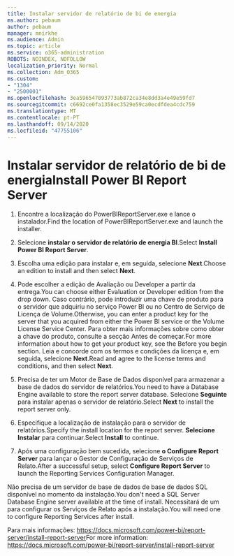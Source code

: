 ```yaml
---
title: Instalar servidor de relatório de bi de energia
ms.author: pebaum
author: pebaum
manager: mnirkhe
ms.audience: Admin
ms.topic: article
ms.service: o365-administration
ROBOTS: NOINDEX, NOFOLLOW
localization_priority: Normal
ms.collection: Adm_O365
ms.custom:
- "1304"
- "2500001"
ms.openlocfilehash: 3ea596547093773ab872ca34e8dd3a4e49e59fd7
ms.sourcegitcommit: c6692ce0fa1358ec3529e59ca0ecdfdea4cdc759
ms.translationtype: MT
ms.contentlocale: pt-PT
ms.lasthandoff: 09/14/2020
ms.locfileid: "47755106"
---
```

# <a name="install-power-bi-report-server"></a><span data-ttu-id="1e033-102">Instalar servidor de relatório de bi de energia</span><span class="sxs-lookup"><span data-stu-id="1e033-102">Install Power BI Report Server</span></span>

1. <span data-ttu-id="1e033-103">Encontre a localização do PowerBIReportServer.exe e lance o instalador.</span><span class="sxs-lookup"><span data-stu-id="1e033-103">Find the location of PowerBIReportServer.exe and launch the installer.</span></span>

2. <span data-ttu-id="1e033-104">Selecione **instalar o servidor de relatório de energia BI**.</span><span class="sxs-lookup"><span data-stu-id="1e033-104">Select **Install Power BI Report Server**.</span></span>

3. <span data-ttu-id="1e033-105">Escolha uma edição para instalar e, em seguida, selecione **Next**.</span><span class="sxs-lookup"><span data-stu-id="1e033-105">Choose an edition to install and then select **Next**.</span></span>

4. <span data-ttu-id="1e033-106">Pode escolher a edição de Avaliação ou Developer a partir da entrega.</span><span class="sxs-lookup"><span data-stu-id="1e033-106">You can choose either Evaluation or Developer edition from the drop down.</span></span>  <span data-ttu-id="1e033-107">Caso contrário, pode introduzir uma chave de produto para o servidor que adquiriu no serviço Power BI ou no Centro de Serviço de Licença de Volume.</span><span class="sxs-lookup"><span data-stu-id="1e033-107">Otherwise, you can enter a product key for the server that you acquired from either the Power BI service or the Volume License Service Center.</span></span> <span data-ttu-id="1e033-108">Para obter mais informações sobre como obter a chave do produto, consulte a secção Antes de começar.</span><span class="sxs-lookup"><span data-stu-id="1e033-108">For more information about how to get your product key, see the Before you begin section.</span></span> <span data-ttu-id="1e033-109">Leia e concorde com os termos e condições da licença e, em seguida, selecione **Next**.</span><span class="sxs-lookup"><span data-stu-id="1e033-109">Read and agree to the license terms and conditions, and then select **Next**.</span></span>

5. <span data-ttu-id="1e033-110">Precisa de ter um Motor de Base de Dados disponível para armazenar a base de dados do servidor de relatórios.</span><span class="sxs-lookup"><span data-stu-id="1e033-110">You need to have a Database Engine available to store the report server database.</span></span> <span data-ttu-id="1e033-111">Selecione **Seguinte** para instalar apenas o servidor de relatório.</span><span class="sxs-lookup"><span data-stu-id="1e033-111">Select **Next** to install the report server only.</span></span>

6. <span data-ttu-id="1e033-112">Especifique a localização de instalação para o servidor de relatórios.</span><span class="sxs-lookup"><span data-stu-id="1e033-112">Specify the install location for the report server.</span></span> <span data-ttu-id="1e033-113">**Selecione Instalar** para continuar.</span><span class="sxs-lookup"><span data-stu-id="1e033-113">Select **Install** to continue.</span></span>

7. <span data-ttu-id="1e033-114">Após uma configuração bem sucedida, selecione **o Configure Report Server** para lançar o Gestor de Configuração de Serviços de Relato.</span><span class="sxs-lookup"><span data-stu-id="1e033-114">After a successful setup, select **Configure Report Server** to launch the Reporting Services Configuration Manager.</span></span>

<span data-ttu-id="1e033-115">Não precisa de um servidor de base de dados de base de dados SQL disponível no momento da instalação.</span><span class="sxs-lookup"><span data-stu-id="1e033-115">You don't need a SQL Server Database Engine server available at the time of install.</span></span> <span data-ttu-id="1e033-116">Necessitará de um para configurar os Serviços de Relato após a instalação.</span><span class="sxs-lookup"><span data-stu-id="1e033-116">You will need one to configure Reporting Services after install.</span></span>

<span data-ttu-id="1e033-117">Para mais informações: https://docs.microsoft.com/power-bi/report-server/install-report-server</span><span class="sxs-lookup"><span data-stu-id="1e033-117">For more information: https://docs.microsoft.com/power-bi/report-server/install-report-server</span></span>

